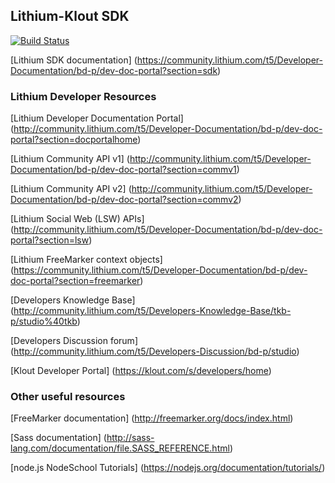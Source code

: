 ## Lithium-Klout SDK

[![Build Status][travis-image]][travis-url]

[Lithium SDK documentation] (https://community.lithium.com/t5/Developer-Documentation/bd-p/dev-doc-portal?section=sdk)

### Lithium Developer Resources

[Lithium Developer Documentation Portal] (http://community.lithium.com/t5/Developer-Documentation/bd-p/dev-doc-portal?section=docportalhome)

[Lithium Community API v1] (http://community.lithium.com/t5/Developer-Documentation/bd-p/dev-doc-portal?section=commv1)

[Lithium Community API v2] (http://community.lithium.com/t5/Developer-Documentation/bd-p/dev-doc-portal?section=commv2)

[Lithium Social Web (LSW) APIs] (http://community.lithium.com/t5/Developer-Documentation/bd-p/dev-doc-portal?section=lsw)

[Lithium FreeMarker context objects] (https://community.lithium.com/t5/Developer-Documentation/bd-p/dev-doc-portal?section=freemarker)

[Developers Knowledge Base] (http://community.lithium.com/t5/Developers-Knowledge-Base/tkb-p/studio%40tkb)

[Developers Discussion forum] (http://community.lithium.com/t5/Developers-Discussion/bd-p/studio)

[Klout Developer Portal] (https://klout.com/s/developers/home)

### Other useful resources
[FreeMarker documentation] (http://freemarker.org/docs/index.html)

[Sass documentation] (http://sass-lang.com/documentation/file.SASS_REFERENCE.html)

[node.js NodeSchool Tutorials] (https://nodejs.org/documentation/tutorials/)

[travis-url]: https://travis-ci.org/lithiumtech/lithium-sdk
[travis-image]: https://travis-ci.org/lithiumtech/lithium-sdk.svg?branch=master
[travis-dev-url]: https://travis-ci.org/lithiumtech/lithium-sdk/branches
[travis-dev-image]: https://travis-ci.org/lithiumtech/lithium-sdk.svg?branch=develop
